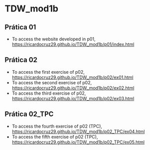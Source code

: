 # TDW_mod1b

## Prática 01

- To access the website developed in p01, https://ricardocruz29.github.io/TDW_mod1b/p01/index.html

## Prática 02

- To access the first exercise of p02, https://ricardocruz29.github.io/TDW_mod1b/p02/ex01.html
- To access the second exercise of p02, https://ricardocruz29.github.io/TDW_mod1b/p02/ex02.html
- To access the third exercise of p02, https://ricardocruz29.github.io/TDW_mod1b/p02/ex03.html

## Prática 02_TPC

- To access the fourth exercise of p02 (TPC), https://ricardocruz29.github.io/TDW_mod1b/p02_TPC/ex04.html
- To access the fifth exercise of p02 (TPC), https://ricardocruz29.github.io/TDW_mod1b/p02_TPC/ex05.html
